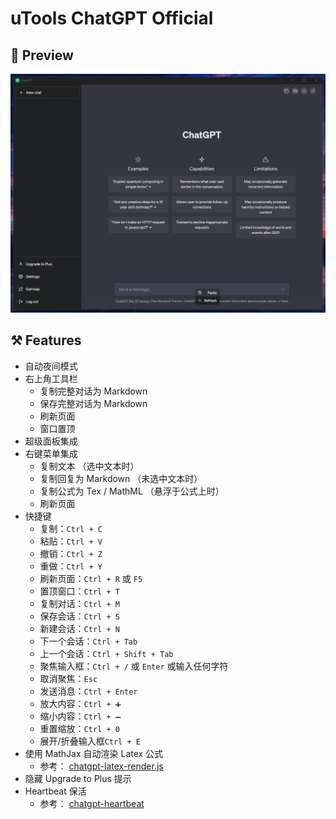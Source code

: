 # uTools ChatGPT Official

## 👀 Preview

![preview](/docs/preview.png)

## ⚒️ Features
- 自动夜间模式
- 右上角工具栏
  - 复制完整对话为 Markdown
  - 保存完整对话为 Markdown
  - 刷新页面
  - 窗口置顶
- 超级面板集成
- 右键菜单集成
  - 复制文本 （选中文本时）
  - 复制回复为 Markdown （未选中文本时）
  - 复制公式为 Tex / MathML （悬浮于公式上时）
  - 刷新页面
- 快捷键
  - 复制：`Ctrl + C`
  - 粘贴：`Ctrl + V`
  - 撤销：`Ctrl + Z`
  - 重做：`Ctrl + Y`
  - 刷新页面：`Ctrl + R` 或 `F5`
  - 置顶窗口：`Ctrl + T`
  - 复制对话：`Ctrl + M`
  - 保存会话：`Ctrl + S`
  - 新建会话：`Ctrl + N`
  - 下一个会话：`Ctrl + Tab`
  - 上一个会话：`Ctrl + Shift + Tab`
  - 聚焦输入框：`Ctrl + /` 或 `Enter` 或输入任何字符
  - 取消聚焦：`Esc`
  - 发送消息：`Ctrl + Enter`
  - 放大内容：`Ctrl + ➕`
  - 缩小内容：`Ctrl + ➖`
  - 重置缩放：`Ctrl + 0`
  - 展开/折叠输入框`Ctrl + E`
- 使用 MathJax 自动渲染 Latex 公式
  - 参考： [chatgpt-latex-render.js](https://greasyfork.org/zh-CN/scripts/456049)
- 隐藏 Upgrade to Plus 提示
- Heartbeat 保活
  - 参考： [chatgpt-heartbeat](https://greasyfork.org/scripts/462967-chatgpt-heartbeat)